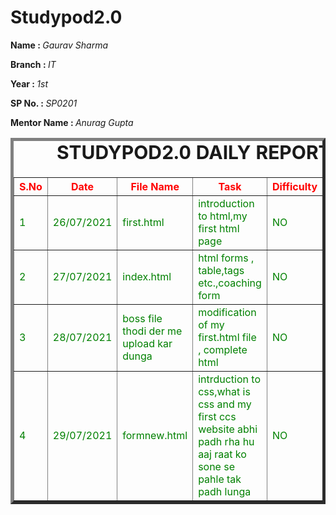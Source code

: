 # Studypod2.0
<body>
     <div>
    <p><b>Name : </b><i>Gaurav Sharma</i></p>
    <p><b>Branch : </b><i>IT</i></p>
    <p><b>Year : </b><i>1st</i></p>
    <p><b>SP No. : </b><i>SP0201</i></p>
    <p><b>Mentor Name : </b><i>Anurag Gupta</i></p>
</div>
    <div>
    <table border="5">
        <caption style="font-size: 30px;"><b>STUDYPOD2.0 DAILY REPORT</b> </caption>
        <thead style="color:red;">
            <tr>
                <th width="350">S.No</th>
                <th width="350">Date</th>
                <th width="350">File Name</th>
                <th width="350">Task</th>
                <th width="350">Difficulty</th>
                <th width="350">Solution</th>
            </thead>
            <tbody style="color:green;">
                <tr>
                    <td>1</td>
                    <td>26/07/2021</td>
                    <td>first.html</td>
                    <td>introduction to html,my first html page</td>
                    <td>NO</td>
                    <td></td>
                </tr>
                <tr>
                    <td>2</td>
                    <td>27/07/2021</td>
                    <td>index.html</td>
                    <td>html forms , table,tags etc.,coaching form
                     </td>
                    <td>NO</td>
                    <td></td>
                </tr>
                 <tr>
                    <td>3</td>
                    <td>28/07/2021</td>
                    <td>boss file thodi der me upload kar dunga</td>
                    <td>modification of my first.html file , complete html</td>
                    <td>NO</td>
                    <td></td>
                 </tr> 
                 <tr>
                    <td>4</td>
                    <td>29/07/2021</td>
                    <td>formnew.html</td>
                    <td>intrduction to css,what is css and my first ccs website abhi padh rha hu aaj raat ko sone se pahle tak padh lunga </td>
                    <td>NO</td>
                    <td></td>
                 </tr>    
            </tbody>
        </table>
    </div>
</body>

